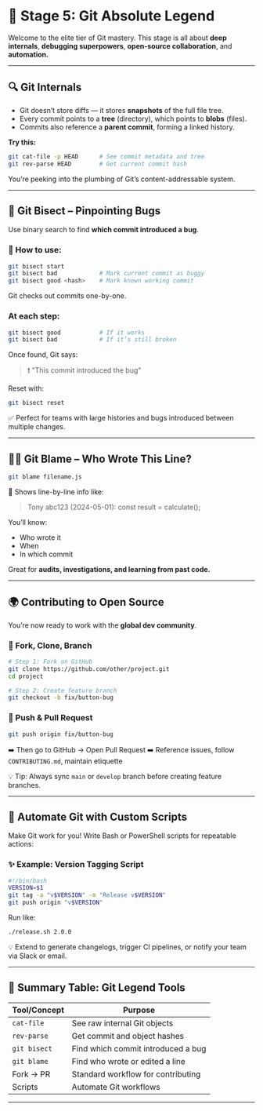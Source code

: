 # 🧠 Stage 5: Git Absolute Legend

Welcome to the elite tier of Git mastery. This stage is all about **deep internals**, **debugging superpowers**, **open-source collaboration**, and **automation.**

---

## 🔍 Git Internals

- Git doesn’t store diffs — it stores **snapshots** of the full file tree.
- Every commit points to a **tree** (directory), which points to **blobs** (files).
- Commits also reference a **parent commit**, forming a linked history.

**Try this:**
```bash
git cat-file -p HEAD      # See commit metadata and tree
git rev-parse HEAD        # Get current commit hash
````

You’re peeking into the plumbing of Git’s content-addressable system.

---

## 🐞 Git Bisect – Pinpointing Bugs

Use binary search to find **which commit introduced a bug**.

### 🧪 How to use:

```bash
git bisect start
git bisect bad            # Mark current commit as buggy
git bisect good <hash>    # Mark known working commit
```

Git checks out commits one-by-one.

### At each step:

```bash
git bisect good           # If it works
git bisect bad            # If it’s still broken
```

Once found, Git says:

> ❗ "This commit introduced the bug"

Reset with:

```bash
git bisect reset
```

✅ Perfect for teams with large histories and bugs introduced between multiple changes.

---

## 👨‍🏫 Git Blame – Who Wrote This Line?

```bash
git blame filename.js
```

🔎 Shows line-by-line info like:

> Tony abc123 (2024-05-01): const result = calculate();

You’ll know:

* Who wrote it
* When
* In which commit

Great for **audits, investigations, and learning from past code.**

---

## 🌍 Contributing to Open Source

You’re now ready to work with the **global dev community**.

### 🔁 Fork, Clone, Branch

```bash
# Step 1: Fork on GitHub
git clone https://github.com/other/project.git
cd project

# Step 2: Create feature branch
git checkout -b fix/button-bug
```

### 🚀 Push & Pull Request

```bash
git push origin fix/button-bug
```

➡️ Then go to GitHub → Open Pull Request
➡️ Reference issues, follow `CONTRIBUTING.md`, maintain etiquette

💡 Tip: Always sync `main` or `develop` branch before creating feature branches.

---

## 🤖 Automate Git with Custom Scripts

Make Git work for you!
Write Bash or PowerShell scripts for repeatable actions:

### ✨ Example: Version Tagging Script

```bash
#!/bin/bash
VERSION=$1
git tag -a "v$VERSION" -m "Release v$VERSION"
git push origin "v$VERSION"
```

Run like:

```bash
./release.sh 2.0.0
```

💡 Extend to generate changelogs, trigger CI pipelines, or notify your team via Slack or email.

---

## 🏁 Summary Table: Git Legend Tools

| Tool/Concept | Purpose                            |
| ------------ | ---------------------------------- |
| `cat-file`   | See raw internal Git objects       |
| `rev-parse`  | Get commit and object hashes       |
| `git bisect` | Find which commit introduced a bug |
| `git blame`  | Find who wrote or edited a line    |
| Fork → PR    | Standard workflow for contributing |
| Scripts      | Automate Git workflows             |

---